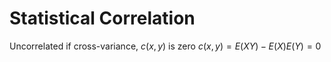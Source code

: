 

# Statistical Correlation
Uncorrelated if cross-variance, $c(x,y)$ is zero
$c(x,y) = E(XY) - E(X)E(Y)  = 0$




